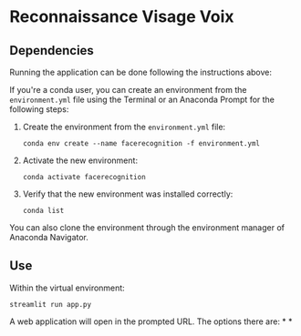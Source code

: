 # Reconnaissance Visage Voix

## Dependencies

Running the application can be done following the instructions above:

If you're a conda user, you can create an environment from the ```environment.yml``` file using the Terminal or an Anaconda Prompt for the following steps:

1. Create the environment from the ```environment.yml``` file:

    ```conda env create --name facerecognition -f environment.yml```
2. Activate the new environment:
    
    ```conda activate facerecognition```

3. Verify that the new environment was installed correctly:

    ```conda list```
    
You can also clone the environment through the environment manager of Anaconda Navigator.

## Use

Within the virtual environment:

```streamlit run app.py```

A web application will open in the prompted URL. The options there are:
* 
* 

